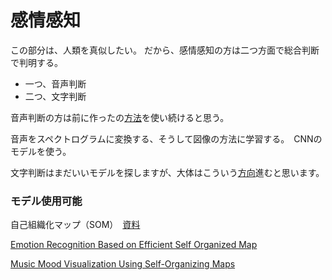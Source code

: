 # 感情感知

この部分は、人類を真似したい。 だから、感情感知の方は二つ方面で総合判断で判明する。
* 一つ、音声判断
* 二つ、文字判断

音声判断の方は前に作ったの[方法](https://github.com/AkishinoShiame/Graduated-Project)を使い続けると思う。

音声をスペクトログラムに変換する、そうして図像の方法に学習する。　CNNのモデルを使う。

文字判断はまだいいモデルを探しますが、大体はこういう[方向](http://sanshonoki.hatenablog.com/entry/2017/10/03/212245)進むと思います。

### モデル使用可能

自己組織化マップ（SOM）　[資料](http://www.brain.kyutech.ac.jp/~furukawa/data/SOMtext.pdf) 

[Emotion Recognition Based on Efficient Self Organized Map](https://pdfs.semanticscholar.org/1461/1ca3ccdeb6167f08214a66fb7603f812f3bb.pdf)

[Music Mood Visualization Using Self-Organizing Maps](https://pdfs.semanticscholar.org/44b7/2a6712ccf706c88af1197a0d5ee27080832d.pdf)
